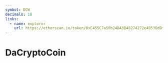 ```yaml
---
symbol: DCW
decimals: 18
links:
  - name: explorer
    url: https://etherscan.io/token/0xE455C7a50b24DA3B48274272e4B53DdDf9c12A8A
---
```


# DaCryptoCoin
